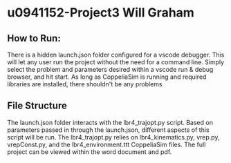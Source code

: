 # u0941152-Project3 Will Graham

## How to Run:
There is a hidden launch.json folder configured for a vscode debugger. This will let any user run the project without the need for a command line. Simply select the problem and parameters desired within a vscode run & debug browser, and hit start. As long as CoppeliaSim is running and required libraries are installed, there shouldn't be any problems

## File Structure
The launch.json folder interacts with the lbr4_trajopt.py script. Based on parameters passed in through the launch.json, different aspects of this script will be run. The lbr4_trajopt.py relies on lbr4_kinematics.py, vrep.py, vrepConst.py, and the lbr4_environment.ttt CoppeliaSim files. The full project can be viewed within the word document and pdf. 